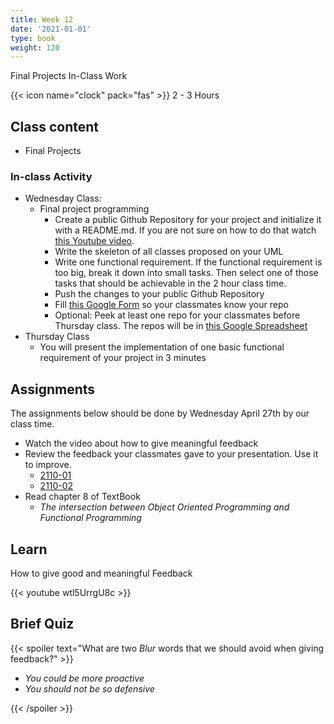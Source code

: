 ```yaml
---
title: Week 12
date: '2021-01-01'
type: book
weight: 120
---
```


Final Projects In-Class Work

<!--more-->

{{< icon name="clock" pack="fas" >}} 2 - 3 Hours

## Class content

- Final Projects

### In-class Activity

- Wednesday Class:
    - Final project programming
        - Create a public Github Repository for your project and initialize it with a README.md. If you are not sure on how to do that watch [this Youtube video](https://www.youtube.com/watch?v=iv8rSLsi1xo).  
        - Write the skeleton of all classes proposed on your UML
        - Write one functional requirement. If the functional requirement is too big, break it down into small tasks. Then select one of those tasks that should be achievable in the 2 hour class time. 
        - Push the changes to your public Github Repository
        - Fill [this Google Form](https://docs.google.com/forms/d/e/1FAIpQLSdwYCKeS7jZX8bQyua4oU_m7exgWc36I2YJ0Kl3E77Ru0RFzg/viewform?usp=sf_link) so your classmates know your repo
        - Optional: Peek at least one repo for your classmates before Thursday class. The repos will be in [this Google Spreadsheet](https://docs.google.com/spreadsheets/d/12-bmVhjfaQKf-HEuE0VAa1rmO453ledL8TEK9K5Z5Gk/edit?usp=sharing)
- Thursday Class
    - You will present the implementation of one basic functional requirement of your project in 3 minutes  

## Assignments

The assignments below should be done by Wednesday April 27th by our class time. 

- Watch the video about how to give meaningful feedback
- Review the feedback your classmates gave to your presentation. Use it to improve.
    - [2110-01](https://docs.google.com/spreadsheets/d/1bCuPKa4b9wHmyTkgECWfjqBCp2bzyJ3zohchZnZIdkU/edit?usp=sharing)
    - [2110-02](https://docs.google.com/spreadsheets/d/1_4iK38bSGxO9AyyH5DbWDgmX6GEpFxuzuqkOvXh_pnY/edit?usp=sharing) 
- Read chapter 8 of TextBook
    - *The intersection between Object Oriented Programming and Functional Programming*

## Learn

How to give good and meaningful Feedback

{{< youtube wtl5UrrgU8c >}}

## Brief Quiz

{{< spoiler text="What are two *Blur* words that we should avoid when giving feedback?" >}}

- *You could be more proactive*
- *You should not be so defensive*

{{< /spoiler >}}

